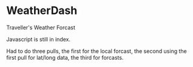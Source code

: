 # WeatherDash
Traveller's Weather Forcast

Javascript is still in index.

Had to do three pulls, the first for the local forcast,
the second using the first pull for lat/long data,
the third for forcasts.


